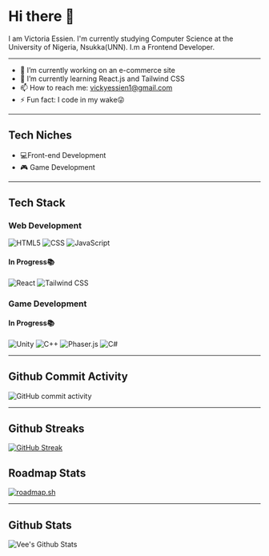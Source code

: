 # Hi there 👋

I am Victoria Essien. I'm currently studying Computer Science at the University of Nigeria, Nsukka(UNN). I.m a Frontend Developer.

<hr>

- 🔭 I’m currently working on an e-commerce site
- 🌱 I’m currently learning React.js and Tailwind CSS
- 📫 How to reach me: vickyessien1@gmail.com
- ⚡ Fun fact: I code in my wake😜

<hr>

## Tech Niches
- 💻Front-end Development
- 🎮 Game Development

<hr>

## Tech Stack

### Web Development
![HTML5](https://img.shields.io/badge/HTML5-%23302683?style=flat-square&logo=html5&logoColor=white&logoSize=auto&labelColor=%23E34F26&color=%23302683)
![CSS](https://img.shields.io/badge/CSS-%231572B6?style=flat-square&logo=css&logoColor=white&logoSize=auto&labelColor=%23663399&color=%231572B6)
![JavaScript](https://img.shields.io/badge/JavaScript-%23F7DF1E?style=flat-square&logo=javascript&logoColor=black&logoSize=auto&labelColor=%23F7DF1E&color=%231C3F65)

#### In Progress📚
![React](https://img.shields.io/badge/React-black?style=flat-square&logo=react&logoColor=%2361DAFB&logoSize=auto&labelColor=black&color=black)
![Tailwind CSS](https://img.shields.io/badge/Tailwind_CSS-%23EFEFEF?style=flat-square&logo=tailwindcss&logoColor=%2306B6D4&logoSize=auto&labelColor=%23EFEFEF&color=%23EFEFEF)

### Game Development

#### In Progress📚
![Unity](https://img.shields.io/badge/Unity-%23F7F7F7?style=flat-square&logo=unity&logoColor=black&logoSize=auto&labelColor=%23EFEFEF&color=%23EFEFEF)
![C++](https://img.shields.io/badge/C%2B%2B-%23295495?style=flat-square&logo=cplusplus&logoColor=%2300599C&logoSize=auto&labelColor=%23EFEFEF&color=%23295495)
![Phaser.js](https://img.shields.io/badge/-Phaser-0277BD?style=flat&logo=phaser)
![C#](https://img.shields.io/badge/-C%23-239120?style=flat&logo=c-sharp)



<hr>


## Github Commit Activity
![GitHub commit activity](https://img.shields.io/github/commit-activity/m/Victoria-vee/UNN_Mart?style=flat-square&logo=github&logoSize=%23181717&labelColor=%23181717&color=%239E95B7)


<hr>

## Github Streaks
[![GitHub Streak](https://streak-stats.demolab.com?user=Victoria-vee&theme=rose&hide_border=true&border_radius=5&date_format=j%20M%5B%20Y%5D&card_width=450&card_height=180&background=45%2CDDCDC9%2CF9E7E2)](https://git.io/streak-stats)

## Roadmap Stats


[![roadmap.sh](https://roadmap.sh/card/wide/67a8f4abf863343482129f28?variant=light&roadmaps=game-developer)](https://roadmap.sh)

<hr>

## Github Stats


<img 
  align="center"
  alt="Vee's Github Stats"
  src="(https://github-readme-stats.vercel.app/api?user=Victoria-vee&show_icons=true&theme=radical)"
/>
